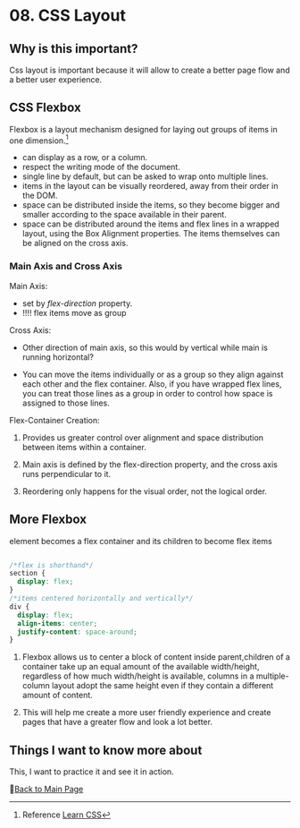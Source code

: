# 08. CSS Layout

## Why is this important?

Css layout is important because it will allow to create a better page flow and a better user experience. 

##  CSS Flexbox

Flexbox is a layout mechanism designed for laying out groups of items in one dimension.[^1]

- can display as a row, or a column.
- respect the writing mode of the document.
- single line by default, but can be asked to wrap onto multiple lines.
- items in the layout can be visually reordered, away from their order in the DOM.
- space can be distributed inside the items, so they become bigger and smaller according to the space available in their parent.
- space can be distributed around the items and flex lines in a wrapped layout, using the Box Alignment properties.
The items themselves can be aligned on the cross axis.

### Main Axis and Cross Axis

Main Axis:
 
- set by *flex-direction* property.
- !!!! flex items move as group

Cross Axis:

- Other direction of main axis, so this would by vertical while main is running horizontal?

- You can move the items individually or as a group so they align against each other and the flex container. Also, if you have wrapped flex lines, you can treat those lines as a group in order to control how space is assigned to those lines.

Flex-Container Creation:

1. Provides us  greater control over alignment and space distribution between items within a container.

2. Main axis is defined by the flex-direction property, and the cross axis runs perpendicular to it.

3. Reordering only happens for the visual order, not the logical order.

## More Flexbox

*</section>* element becomes a flex container and its children to become flex items
```css

/*flex is shorthand*/
section {
  display: flex;
}
/*items centered horizontally and vertically*/
div {
  display: flex;
  align-items: center;
  justify-content: space-around;
}
```

1. Flexbox allows us to center a block of content inside parent,children of a container take up an equal amount of the available width/height, regardless of how much width/height is available,
columns in a multiple-column layout adopt the same height even if they contain a different amount of content.

2. This will help me create a more user friendly experience and create  pages that have a greater flow and look a lot better.

[^1]: Reference [Learn CSS](https://web.dev/learn/css/flexbox/#what-can-you-do-with-a-flex-layout)

[^2]: Reference [More Flexbox](https://developer.mozilla.org/en-US/docs/Learn/CSS/CSS_layout/Flexbox)

## Things I want to know more about

This, I want to practice it and see it in action. 

📔[Back to Main Page](README.md)
